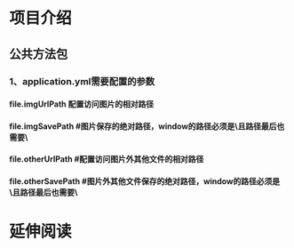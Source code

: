 # 项目介绍
## 公共方法包
### 1、application.yml需要配置的参数
#### file.imgUrlPath 配置访问图片的相对路径
#### file.imgSavePath #图片保存的绝对路径，window的路径必须是\且路径最后也需要\
#### file.otherUrlPath #配置访问图片外其他文件的相对路径
#### file.otherSavePath #图片外其他文件保存的绝对路径，window的路径必须是\且路径最后也需要\

# 延伸阅读